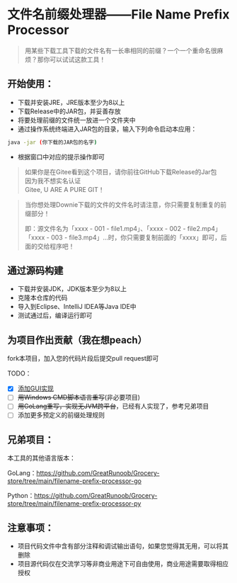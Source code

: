 # 文件名前缀处理器——File Name Prefix Processor
> 用某些下载工具下载的文件名有一长串相同的前缀？一个一个重命名很麻烦？那你可以试试这款工具！

## 开始使用：
- 下载并安装JRE，JRE版本至少为8以上
- 下载Release中的JAR包，并妥善存放
- 将要处理前缀的文件统一放进一个文件夹中
- 通过操作系统终端进入JAR包的目录，输入下列命令启动本应用：
```bash
java -jar (你下载的JAR包的名字)
```
- 根据窗口中对应的提示操作即可

> 如果你是在Gitee看到这个项目，请你前往GitHub下载Release的Jar包<br>
> 因为我不想实名认证<br>
> Gitee, U ARE A PURE GIT！

> 当你想处理Downie下载的文件的文件名时请注意，你只需要复制重复的前缀部分！
> 
> 即：源文件名为「xxxx - 001 - file1.mp4」、「xxxx - 002 - file2.mp4」「xxxx - 003 - file3.mp4」...时，你只需要复制前面的「xxxx」即可，后面的交给程序吧！

## 通过源码构建
- 下载并安装JDK，JDK版本至少为8以上
- 克隆本仓库的代码
- 导入到Eclipse、IntelliJ IDEA等Java IDE中
- 测试通过后，编译运行即可

## 为项目作出贡献（我在想peach）

fork本项目，加入您的代码片段后提交pull request即可

TODO：
- [X] [添加GUI实现](https://github.com/chemicalfiber/file-name-prefix-processor-GUI)
- [ ] ~~用Windows CMD脚本语言重写~~(非必要项目)
- [ ] ~~用GoLang重写，实现无JVM跨平台~~，已经有人实现了，参考兄弟项目
- [ ] 添加更多预定义的前缀处理规则

## 兄弟项目：

本工具的其他语言版本：

GoLang：https://github.com/GreatRunoob/Grocery-store/tree/main/filename-prefix-processor-go

Python：https://github.com/GreatRunoob/Grocery-store/tree/main/filename-prefix-processor-py

## 注意事项：
- 项目代码文件中含有部分注释和调试输出语句，如果您觉得其无用，可以将其删除
- 项目源代码仅在交流学习等非商业用途下可自由使用，商业用途需要取得相应授权